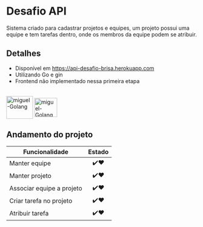 # Desafio API 

Sistema criado para cadastrar projetos e equipes, um projeto possui uma equipe e tem tarefas dentro, onde os membros
da equipe podem se atribuir.

## Detalhes

- Disponível em https://api-desafio-brisa.herokuapp.com
- Utilizando Go e gin
- Frontend não implementado nessa primeira etapa
<div style="display: inline_block"><br>
<img align="center" alt="miguel-Golang" height="60" width="70" src="https://cdn.jsdelivr.net/gh/devicons/devicon/icons/go/go-original-wordmark.svg" />
<img align="center" alt="miguel-Golang" height="50" width="60" src="https://cdn.jsdelivr.net/gh/devicons/devicon/icons/go/go-original.svg" />
</div>

## Andamento do projeto

| Funcionalidade        | Estado |
| ------------- |:-------------:|
| Manter equipe      | ✔️❤️ |
| Manter projeto      | ✔️❤️ |
| Associar equipe a projeto | ✔️❤️ | 
| Criar tarefa no projeto | ✔️❤️ | 
| Atribuir tarefa | ✔️❤️ | 
